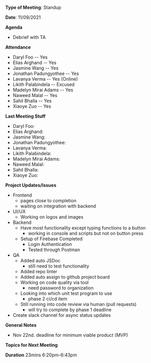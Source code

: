 **Type of Meeting**: Standup

**Date**: 11/09/2021

**Agenda**
- Debrief with TA

**Attendance**
- Daryl Foo               -- Yes
- Elias Arghand           -- Yes
- Jasmine Wang            -- Yes
- Jonathan Padungyothee   -- Yes
- Lavanya Verma           -- Yes (Online)
- Likith Palabindela      -- Excused
- Madelyn Mirai Adams     -- Yes
- Naweed Malal            -- Yes
- Sahil Bhalla            -- Yes
- Xiaoye Zuo              -- Yes 

**Last Meeting Stuff**
- Daryl Foo:               
- Elias Arghand:           
- Jasmine Wang:            
- Jonathan Padungyothee:   
- Lavanya Verma:           
- Likith Palabindela:     
- Madelyn Mirai Adams:     
- Naweed Malal:            
- Sahil Bhalla:            
- Xiaoye Zuo:       
         
**Project Updates/Issues** 
- Frontend 
  - pages close to completion
  - waiting on integration with backend
- UI/UX
  - Working on logos and images
- Backend
  - Have most functionality except typing functions to a button
    - working in console and scripts but not on button press
  - Setup of Firebase Completed
    - Login Authentication
    - Tested through Postman
- QA
  - Added auto JSDoc
    - still need to test functionality
  - Added repo linter
  - Added auto assign to github project board
  - Working on code quality via tool
    - need password to organization
  - Looking into which unit test program to use
    - phase 2 ci/cd item
  - Still running into code review via human (pull requests)
    - will try to complete by phase 1 deadline
- Create slack channel for async status updates

**General Notes**
 - Nov 22nd. deadline for minimum viable product (MVP)

**Topics for Next Meeting**

**Duration** 23mins 6:20pm-6:43pm